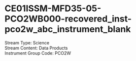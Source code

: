 # CE01ISSM-MFD35-05-PCO2WB000-recovered_inst-pco2w_abc_instrument_blank

Stream Type: Science<br>
Stream Content: Data Products<br>
Instrument Group Code: PCO2W<br>
